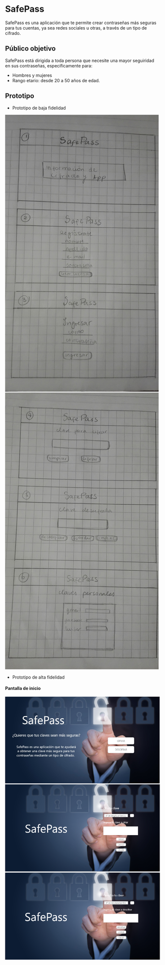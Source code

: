 # SafePass

SafePass es una aplicación que te permite crear contraseñas más seguras para tus cuentas, ya sea redes sociales u otras, a través de un tipo de cifrado.

## Público objetivo

SafePass está dirigida a toda persona que necesite una mayor seguiridad en sus contraseñas, específicamente para:

- Hombres y mujeres
- Rango etario: desde 20 a 50 años de edad.


## Prototipo 

- Prototipo de baja fidelidad

![sketch de la aplicación](./src/img/s1.jpg "sketch")
![sketch de la aplicación](./src/img/s2.jpg "sketch")

- Prototipo de alta fidelidad


#### Pantalla de inicio
![prototipo de la aplicación](./src/img/prototipo1.jpg "prototipo")
![prototipo de la aplicación](./src/img/prototipo2.jpg "prototipo")
![prototipo de la aplicación](./src/img/prototipo3.jpg "prototipo")








